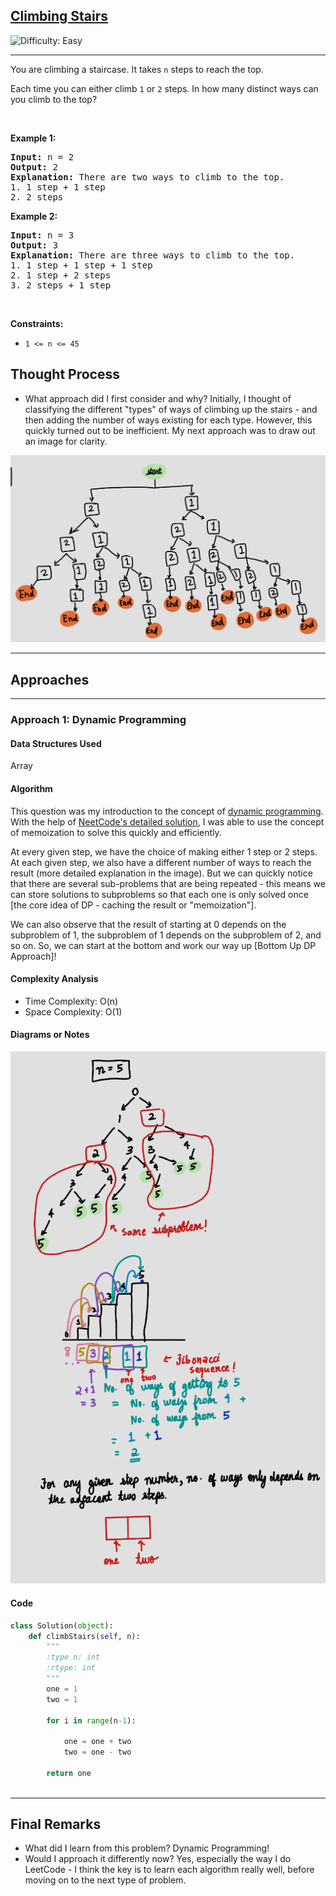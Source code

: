 <h2><a href="https://leetcode.com/problems/climbing-stairs">Climbing Stairs</a></h2> <img src='https://img.shields.io/badge/Difficulty-Easy-brightgreen' alt='Difficulty: Easy' /><hr><p>You are climbing a staircase. It takes <code>n</code> steps to reach the top.</p>

<p>Each time you can either climb <code>1</code> or <code>2</code> steps. In how many distinct ways can you climb to the top?</p>

<p>&nbsp;</p>
<p><strong class="example">Example 1:</strong></p>

<pre>
<strong>Input:</strong> n = 2
<strong>Output:</strong> 2
<strong>Explanation:</strong> There are two ways to climb to the top.
1. 1 step + 1 step
2. 2 steps
</pre>

<p><strong class="example">Example 2:</strong></p>

<pre>
<strong>Input:</strong> n = 3
<strong>Output:</strong> 3
<strong>Explanation:</strong> There are three ways to climb to the top.
1. 1 step + 1 step + 1 step
2. 1 step + 2 steps
3. 2 steps + 1 step
</pre>

<p>&nbsp;</p>
<p><strong>Constraints:</strong></p>

<ul>
	<li><code>1 &lt;= n &lt;= 45</code></li>
</ul>


## Thought Process

- What approach did I first consider and why?
Initially, I thought of classifying the different "types" of ways of climbing up the stairs - and then adding the number of ways existing for each type. However, this quickly turned out to be inefficient. My next approach was to draw out an image for clarity.

![Approach](./notes/approach1.png)

---

## Approaches

---

### Approach 1: Dynamic Programming

#### Data Structures Used
Array

#### Algorithm
This question was my introduction to the concept of [dynamic programming](https://www.geeksforgeeks.org/dynamic-programming/). With the help of [NeetCode's detailed solution](https://www.youtube.com/watch?v=Y0lT9Fck7qI), I was able to use the concept of memoization to solve this quickly and efficiently. 

At every given step, we have the choice of making either 1 step or 2 steps. At each given step, we also have a different number of ways to reach the result (more detailed explanation in the image). But we can quickly notice that there are several sub-problems that are being repeated - this means we can store solutions to subproblems so that each one is only solved once [the core idea of DP - caching the result or "memoization"]. 

We can also observe that the result of starting at 0 depends on the subproblem of 1, the subproblem of 1 depends on the subproblem of 2, and so on. So, we can start at the bottom and work our way up [Bottom Up DP Approach]!

#### Complexity Analysis
- Time Complexity: O(n)
- Space Complexity: O(1)

#### Diagrams or Notes
![Approach 1 Notes](./notes/approach.png)

#### Code
```python
class Solution(object):
    def climbStairs(self, n):
        """
        :type n: int
        :rtype: int
        """
        one = 1
        two = 1
        
        for i in range(n-1):

            one = one + two
            two = one - two

        return one
        
```
---
## Final Remarks

- What did I learn from this problem?
Dynamic Programming! 
- Would I approach it differently now?
Yes, especially the way I do LeetCode - I think the key is to learn each algorithm really well, before moving on to the next type of problem.



